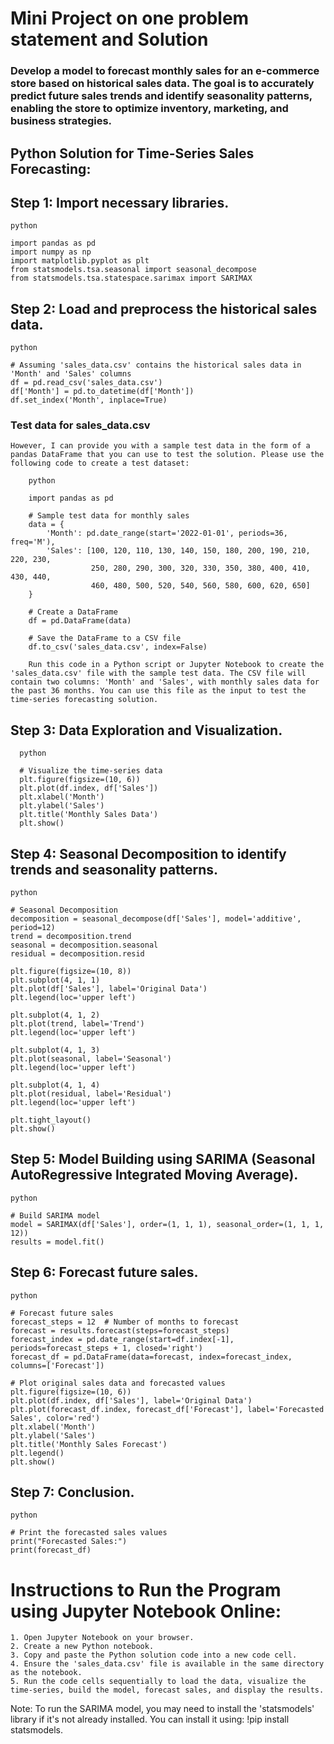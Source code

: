 # Mini Project on one problem statement and Solution
  ### Develop a model to forecast monthly sales for an e-commerce store based on historical sales data. The goal is to accurately predict future sales trends and identify seasonality patterns, enabling the store to optimize inventory, marketing, and business strategies.

## Python Solution for Time-Series Sales Forecasting:

## Step 1: Import necessary libraries.

    python
    
    import pandas as pd
    import numpy as np
    import matplotlib.pyplot as plt
    from statsmodels.tsa.seasonal import seasonal_decompose
    from statsmodels.tsa.statespace.sarimax import SARIMAX

## Step 2: Load and preprocess the historical sales data.

    python
    
    # Assuming 'sales_data.csv' contains the historical sales data in 'Month' and 'Sales' columns
    df = pd.read_csv('sales_data.csv')
    df['Month'] = pd.to_datetime(df['Month'])
    df.set_index('Month', inplace=True)

  ### Test data for sales_data.csv
    However, I can provide you with a sample test data in the form of a pandas DataFrame that you can use to test the solution. Please use the following code to create a test dataset:

        python
        
        import pandas as pd
        
        # Sample test data for monthly sales
        data = {
            'Month': pd.date_range(start='2022-01-01', periods=36, freq='M'),
            'Sales': [100, 120, 110, 130, 140, 150, 180, 200, 190, 210, 220, 230,
                      250, 280, 290, 300, 320, 330, 350, 380, 400, 410, 430, 440,
                      460, 480, 500, 520, 540, 560, 580, 600, 620, 650]
        }
        
        # Create a DataFrame
        df = pd.DataFrame(data)
        
        # Save the DataFrame to a CSV file
        df.to_csv('sales_data.csv', index=False)
        
        Run this code in a Python script or Jupyter Notebook to create the 'sales_data.csv' file with the sample test data. The CSV file will contain two columns: 'Month' and 'Sales', with monthly sales data for the past 36 months. You can use this file as the input to test the time-series forecasting solution.

    
## Step 3: Data Exploration and Visualization.

      python
      
      # Visualize the time-series data
      plt.figure(figsize=(10, 6))
      plt.plot(df.index, df['Sales'])
      plt.xlabel('Month')
      plt.ylabel('Sales')
      plt.title('Monthly Sales Data')
      plt.show()
      
## Step 4: Seasonal Decomposition to identify trends and seasonality patterns.

    python
    
    # Seasonal Decomposition
    decomposition = seasonal_decompose(df['Sales'], model='additive', period=12)
    trend = decomposition.trend
    seasonal = decomposition.seasonal
    residual = decomposition.resid
    
    plt.figure(figsize=(10, 8))
    plt.subplot(4, 1, 1)
    plt.plot(df['Sales'], label='Original Data')
    plt.legend(loc='upper left')
    
    plt.subplot(4, 1, 2)
    plt.plot(trend, label='Trend')
    plt.legend(loc='upper left')
    
    plt.subplot(4, 1, 3)
    plt.plot(seasonal, label='Seasonal')
    plt.legend(loc='upper left')
    
    plt.subplot(4, 1, 4)
    plt.plot(residual, label='Residual')
    plt.legend(loc='upper left')
    
    plt.tight_layout()
    plt.show()
    
## Step 5: Model Building using SARIMA (Seasonal AutoRegressive Integrated Moving Average).

    python
    
    # Build SARIMA model
    model = SARIMAX(df['Sales'], order=(1, 1, 1), seasonal_order=(1, 1, 1, 12))
    results = model.fit()
    
## Step 6: Forecast future sales.

    python
    
    # Forecast future sales
    forecast_steps = 12  # Number of months to forecast
    forecast = results.forecast(steps=forecast_steps)
    forecast_index = pd.date_range(start=df.index[-1], periods=forecast_steps + 1, closed='right')
    forecast_df = pd.DataFrame(data=forecast, index=forecast_index, columns=['Forecast'])
    
    # Plot original sales data and forecasted values
    plt.figure(figsize=(10, 6))
    plt.plot(df.index, df['Sales'], label='Original Data')
    plt.plot(forecast_df.index, forecast_df['Forecast'], label='Forecasted Sales', color='red')
    plt.xlabel('Month')
    plt.ylabel('Sales')
    plt.title('Monthly Sales Forecast')
    plt.legend()
    plt.show()
    
## Step 7: Conclusion.

    python
    
    # Print the forecasted sales values
    print("Forecasted Sales:")
    print(forecast_df)
    
# Instructions to Run the Program using Jupyter Notebook Online:

    1. Open Jupyter Notebook on your browser.
    2. Create a new Python notebook.
    3. Copy and paste the Python solution code into a new code cell.
    4. Ensure the 'sales_data.csv' file is available in the same directory as the notebook.
    5. Run the code cells sequentially to load the data, visualize the time-series, build the model, forecast sales, and display the results.

Note: To run the SARIMA model, you may need to install the 'statsmodels' library if it's not already installed. You can install it using: !pip install statsmodels.
